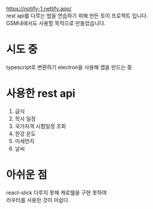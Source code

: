 https://notify-1.netlify.app/<br/>
rest api를 다루는 법을 연습하기 위해 만든 토이 프로젝트 입니다.<br/>
GSM내에서도 사용할 목적으로 만들었습니다.

# 시도 중
typescript로 변환하기
electron을 사용해 앱을 만드는 중

# 사용한 rest api
1. 급식
2. 학사 일정
3. 국가자격 시험일정 조회
4. 한강 온도
5. 미세먼지
6. 날씨

# 아쉬운 점
react-slick 다루지 못해 캐로쉘을 구현 못하여<br/>
라우터를 사용한 것이 아쉽다.


